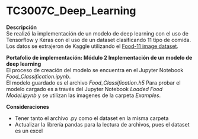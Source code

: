 # TC3007C_Deep_Learning

**Descripción**  
Se realizó la implementación de un modelo de deep learning con el uso de Tensorflow y Keras con el uso de un dataset clasificando 11 tipo de comida.  
Los datos se extrajeron de Kaggle utilizando el [Food-11 image dataset](https://www.kaggle.com/datasets/trolukovich/food11-image-dataset).

**Portafolio de implementación: Módulo 2 Implementación de un modelo de deep learning**  
El proceso de creación del modelo se encuentra en el Jupyter Notebook *Food_Classification.ipynb*.  
El modelo guardado es el archivo *Food_Classification.h5*
Para probar el modelo cargado es a través del Jupyter Notebook *Loaded Food Model.ipynb* y se utilizan las imagenes de la carpeta *Examples*.  

**Consideraciones**
* Tener tanto el archivo .py como el dataset en la misma carpeta
* Actualizar la librería pandas para la lectura de archivos, pues el dataset es un excel
